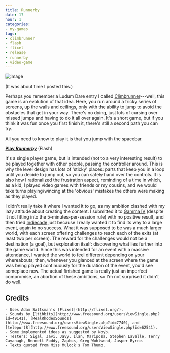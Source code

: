 ```yaml
---
title: Runnerby
date: 17
hour: 1
categories:
- my-games
tags:
- climbrunner
- flash
- flixel
- release
- runnerby
- video-game
---
```


![image](http://blog.agj.cl/wp-content/uploads/2010/09/runnerbyscreen.png "Runnerby screenshot")

(It was about time I posted this.)

Perhaps you remember a Ludum Dare entry I called [Climbrunner](http://blog.agj.cl/2009/12/climbrunner/)---well, this game is an evolution of that idea. Here, you run around a tricky series of screens, up the walls and ceilings, only with the ability to jump to avoid the obstacles that get in your way. There's no dying, just lots of cursing over missed jumps and having to do it all over again. It's a short game, but if you think it was fun once you first finish it, there's still a second path you can try.

All you need to know to play it is that you jump with the spacebar.

**[Play _Runnerby_](http://www.agj.cl/files/games/runnerby/)** (Flash)<!-- more -->

It's a single player game, but is intended (not to a very interesting result) to be played together with other people, passing the controller around. This is why the level design has lots of 'sticky' places: parts that keep you in a loop until you decide to jump out, so you can safely hand over the controls. It is also how I rationalized the frustration aspect, reminding of a time in which, as a kid, I played video games with friends or my cousins, and we would take turns playing/wincing at the 'obvious' mistakes the others were making as they played.

I didn't really take it where I wanted it to go, as my ambition clashed with my lazy attitude about creating the content. I submitted it to [Gamma IV](http://www.kokoromi.org/gamma4/) (despite it not fitting into the 5-minutes-per-session rule) with no positive result, and then tried [Indiecade](http://www.indiecade.com/) just because I really wanted it to find its way to a large event, again to no success. What it was supposed to be was a much larger world, with each screen offering challenges to reach each of the exits (at least two per screen). The reward for the challenges would not be a destination (a goal), but exploration itself: discovering what lies further into the game world. Since this was intended for an event with a massive attendance, I wanted the world to feel different depending on your whereabouts; then, whenever you glanced at the screen where the game was being played continuously for the duration of the event, you'd see someplace new. The actual finished game is really just an imperfect compromise, an abortion of these ambitions, so I'm not surprised it didn't do well.

## Credits

	- Uses Adam Saltsman's [Flixel](http://flixel.org/).
	- Sounds by [ltibbits](http://www.freesound.org/usersViewSingle.php?id=49141), [RealRhodesSounds](http://www.freesound.org/usersViewSingle.php?id=7740), and [teleport8](http://www.freesound.org/usersViewSingle.php?id=62541).
	- Some implemented ideas as suggested by Noyb.
	- Testers: Sigal, Javi, Javy, Ilan, Mariposa, Stephen Lavelle, Terry Cavanagh, Bennett Foddy, Zaphos, Greg Wohlwend, Jasper Byrne.
	- Texts quoted from Miss Mulock's Tom Thumb.
